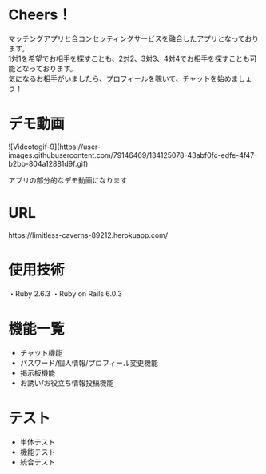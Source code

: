 <h1>Cheers！</h1>
マッチングアプリと合コンセッティングサービスを融合したアプリとなっております。<br>1対1を希望でお相手を探すことも、2対2、3対3、4対4でお相手を探すことも可能となっております。<br>気になるお相手がいましたら、プロフィールを覗いて、チャットを始めましょう！

<h1>デモ動画</h1>
![Videotogif-9](https://user-images.githubusercontent.com/79146469/134125078-43abf0fc-edfe-4f47-b2bb-804a12881d9f.gif)
<p>アプリの部分的なデモ動画になります</p>
<h1>URL</h1>
https://limitless-caverns-89212.herokuapp.com/

<h1>使用技術</h1>
・Ruby 2.6.3
・Ruby on Rails 6.0.3

<h1>機能一覧</h1>
<ul>
 <li>チャット機能</li>
 <li>パスワード/個人情報/プロフィール変更機能</li>
 <li>掲示板機能</li>
 <li>お誘い/お役立ち情報投稿機能</li>
</ul>

<h1>テスト</h1>
<ul>
 <li>単体テスト</li>
 <li>機能テスト</li>
 <li>統合テスト</li>
</ul>

